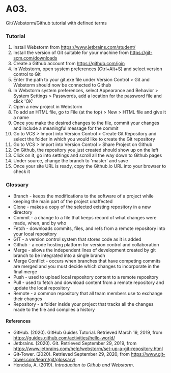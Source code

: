 # A03.
Git/Webstorm/Github tutorial with defined terms

### Tutorial
1. Install Webstorm from https://www.jetbrains.com/student/
1. Install  the version of Git suitable for your machine from https://git-scm.com/downloads
1. Create a Github account from https://github.com/join
1. In Webstorm, open system preferences (Ctrl+Alt+S) and select version control to Git
1. Enter the path to your git.exe file under Version Control > Git and Webstorm should now be connected to Github
1. In Webstorm system preferences, select Appearance and Behavior > System Settings > Passwords, add a location for the password file and click 'OK'
1. Open a new project in Webstorm
1. To add an HTML file, go to File (at the top) > New > HTML file and give it a name
1. Once you make the desired changes to the file, commit your changes and include a meaningful message for the commit
1. Go to VCS > Import into Version Control > Create Git Repository and select the folder in which you would like to create the Git repository
1. Go to VCS > Import into Version Control > Share Project on Github
1. On Github, the repository you just created should show up on the left
1. Click on it, go into settings and scroll all the way down to Github pages
1. Under source, change the branch to 'master' and save
1. Once your site URL is ready, copy the Github.io URL into your browser to check it


### Glossary
* Branch - keeps the modifications to the software of a project while keeping the main part of the project unaffected
* Clone - makes a copy of the selected existing repository in a new directory 
* Commit - a change to a file that keeps record of what changes were made, when, and by who
* Fetch - downloads commits, files, and refs from a remote repository into your local repository
* GIT - a version control system that stores code as it is added
* Github - a code hosting platform for version control and collaboration
* Merge - allows the independent lines of development created by git branch to be integrated into a single branch
* Merge Conflict - occurs when branches that have competing commits are merged and you must decide which changes to incorporate in the final merge
* Push - used to upload local repository content to a remote repository
* Pull - used to fetch and download content from a remote repository and update the local repository
* Remote - a common repository that all team members use to exchange their changes
* Repository - a folder inside your project that tracks all the changes made to the file and compiles a history

#### References
* GitHub. (2020). GitHub Guides Tutorial. Retrieved  March 19, 2019, from https://guides.github.com/activities/hello-world/
* Jetbrains. (2020). Git. Retrieved September 29, 2019, from https://www.jetbrains.com/help/webstorm/set-up-a-git-repository.html
* Git-Tower. (2020). Retrieved September 29, 2020, from https://www.git-tower.com/learn/git/glossary/
* Hendela, A. (2019). *Introduction to Github and Webstorm*.
